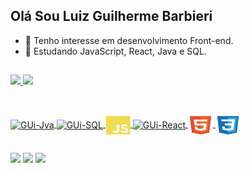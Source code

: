 ## Olá Sou Luiz Guilherme Barbieri

- 👀 Tenho interesse em desenvolvimento Front-end.
- 📘 Estudando JavaScript, React, Java e SQL.

##
 <div>
  <a href="https://github.com/gbguii">
  <img height="180em" src="https://github-readme-stats.vercel.app/api?username=gbguii&show_icons=true&theme=midnight-purple&include_all_commits=true&count_private=true"/>
  <img height="180em" src="https://github-readme-stats.vercel.app/api/top-langs/?username=gbguii&layout=compact&langs_count=7&theme=midnight-purple"/>
</div>

##

<div style="display: inline_block"><br>
  <img align="center" alt="GUi-Jva" height="30" width="40" src="https://cdn.jsdelivr.net/gh/devicons/devicon/icons/java/java-original.svg">
  <img align="center" alt="GUi-SQL" height="30" width="40" src="https://cdn.jsdelivr.net/gh/devicons/devicon/icons/mysql/mysql-original.svg">
  <img align="center" alt="GUi-Js" height="30" width="40" src="https://raw.githubusercontent.com/devicons/devicon/master/icons/javascript/javascript-plain.svg">
  <img align="center" alt="GUi-React" height="30" width="40" src="https://cdn.jsdelivr.net/gh/devicons/devicon/icons/react/react-original.svg">
  <img align="center" alt="Gui-HTML" height="30" width="40" src="https://raw.githubusercontent.com/devicons/devicon/master/icons/html5/html5-original.svg">
  <img align="center" alt="Gui-CSS" height="30" width="40" src="https://raw.githubusercontent.com/devicons/devicon/master/icons/css3/css3-original.svg">
</div>
     
##
     
<div> 
 
  <a href="https://www.instagram.com/gbgui.i/" target="_blank"><img src="https://img.shields.io/badge/-Instagram-%23E4405F?style=for-the-badge&logo=instagram&logoColor=white" target="_blank"></a>
  <a href = "mailto: barbieri_lgb@hotmail.com"><img src="https://img.shields.io/badge/Microsoft_Outlook-0078D4?style=for-the-badge&logo=microsoft-outlook&logoColor=white" target="_blank"></a>
  <a href="https://www.linkedin.com/in/gbguii/" target="_blank"><img src="https://img.shields.io/badge/-LinkedIn-%230077B5?style=for-the-badge&logo=linkedin&logoColor=white" target="_blank"></a> 
     </div> 
     
